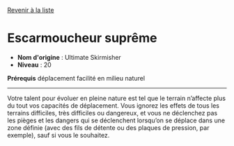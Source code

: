 [Revenir à la liste](list.md)

# Escarmoucheur suprême

 * **Nom d'origine** : Ultimate Skirmisher
 * **Niveau** : 20


<p><strong>Prérequis</strong> déplacement facilité en milieu naturel</p>
<hr>
<p>Votre talent pour évoluer en pleine nature est tel que le terrain n’affecte plus du tout vos capacités de déplacement. Vous ignorez les effets de tous les terrains difficiles, très difficiles ou dangereux, et vous ne déclenchez pas les pièges et les dangers qui se déclenchent lorsqu’on se déplace dans une zone définie (avec des fils de détente ou des plaques de pression, par exemple), sauf si vous le souhaitez.</p>